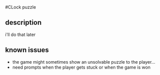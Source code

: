 #CLock puzzle

## description

i'll do that later

## known issues

* the game might sometimes show an unsolvable puzzle to the player...
* need prompts when the player gets stuck or when the game is won